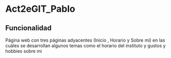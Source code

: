 # Act2eGIT_Pablo

## Funcionalidad

Página web con tres páginas adyacentes (Inicio , Horario y Sobre mí) en las cuáles se desarrollan algunos temas como el horario del instituto y gustos y hobbies sobre mi
